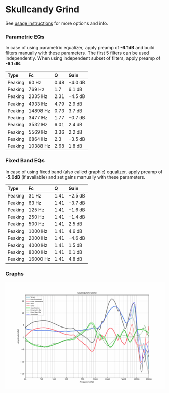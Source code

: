 # Skullcandy Grind
See [usage instructions](https://github.com/jaakkopasanen/AutoEq#usage) for more options and info.

### Parametric EQs
In case of using parametric equalizer, apply preamp of **-6.1dB** and build filters manually
with these parameters. The first 5 filters can be used independently.
When using independent subset of filters, apply preamp of **-6.1 dB**.

| Type    | Fc       |    Q | Gain    |
|:--------|:---------|:-----|:--------|
| Peaking | 60 Hz    | 0.48 | -4.0 dB |
| Peaking | 769 Hz   | 1.7  | 6.1 dB  |
| Peaking | 2335 Hz  | 2.31 | -4.5 dB |
| Peaking | 4933 Hz  | 4.79 | 2.9 dB  |
| Peaking | 14898 Hz | 0.73 | 3.7 dB  |
| Peaking | 3477 Hz  | 1.77 | -0.7 dB |
| Peaking | 3532 Hz  | 6.01 | 2.4 dB  |
| Peaking | 5569 Hz  | 3.36 | 2.2 dB  |
| Peaking | 6864 Hz  | 2.3  | -3.5 dB |
| Peaking | 10388 Hz | 2.68 | 1.8 dB  |

### Fixed Band EQs
In case of using fixed band (also called graphic) equalizer, apply preamp of **-5.0dB**
(if available) and set gains manually with these parameters.

| Type    | Fc       |    Q | Gain    |
|:--------|:---------|:-----|:--------|
| Peaking | 31 Hz    | 1.41 | -2.5 dB |
| Peaking | 63 Hz    | 1.41 | -3.7 dB |
| Peaking | 125 Hz   | 1.41 | -1.6 dB |
| Peaking | 250 Hz   | 1.41 | -1.4 dB |
| Peaking | 500 Hz   | 1.41 | 2.5 dB  |
| Peaking | 1000 Hz  | 1.41 | 4.6 dB  |
| Peaking | 2000 Hz  | 1.41 | -4.6 dB |
| Peaking | 4000 Hz  | 1.41 | 1.5 dB  |
| Peaking | 8000 Hz  | 1.41 | 0.1 dB  |
| Peaking | 16000 Hz | 1.41 | 4.8 dB  |

### Graphs
![](./Skullcandy%20Grind.png)